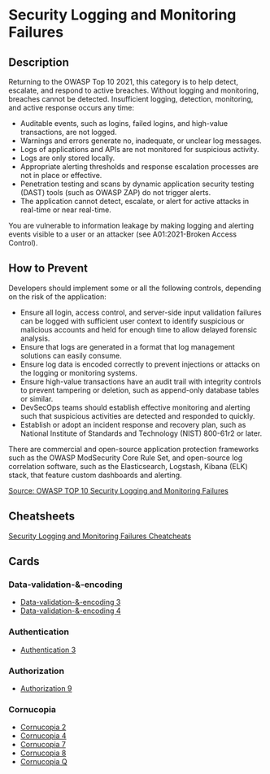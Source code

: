 # Security Logging and Monitoring Failures
## Description
Returning to the OWASP Top 10 2021, this category is to help detect, escalate, and respond to active breaches. Without logging and monitoring, breaches cannot be detected. Insufficient logging, detection, monitoring, and active response occurs any time:

- Auditable events, such as logins, failed logins, and high-value transactions, are not logged.
- Warnings and errors generate no, inadequate, or unclear log messages.
- Logs of applications and APIs are not monitored for suspicious activity.
- Logs are only stored locally.
- Appropriate alerting thresholds and response escalation processes are not in place or effective.
- Penetration testing and scans by dynamic application security testing (DAST) tools (such as OWASP ZAP) do not trigger alerts.
- The application cannot detect, escalate, or alert for active attacks in real-time or near real-time.

You are vulnerable to information leakage by making logging and alerting events visible to a user or an attacker (see A01:2021-Broken Access Control).

## How to Prevent
Developers should implement some or all the following controls, depending on the risk of the application:

- Ensure all login, access control, and server-side input validation failures can be logged with sufficient user context to identify suspicious or malicious accounts and held for enough time to allow delayed forensic analysis.
- Ensure that logs are generated in a format that log management solutions can easily consume.
- Ensure log data is encoded correctly to prevent injections or attacks on the logging or monitoring systems.
- Ensure high-value transactions have an audit trail with integrity controls to prevent tampering or deletion, such as append-only database tables or similar.
- DevSecOps teams should establish effective monitoring and alerting such that suspicious activities are detected and responded to quickly.
- Establish or adopt an incident response and recovery plan, such as National Institute of Standards and Technology (NIST) 800-61r2 or later.

There are commercial and open-source application protection frameworks such as the OWASP ModSecurity Core Rule Set, and open-source log correlation software, such as the Elasticsearch, Logstash, Kibana (ELK) stack, that feature custom dashboards and alerting.

[Source: OWASP TOP 10 Security Logging and Monitoring Failures](https://owasp.org/Top10/A09_2021-Security_Logging_and_Monitoring_Failures/)

## Cheatsheets
[Security Logging and Monitoring Failures Cheatcheats](https://cheatsheetseries.owasp.org/IndexTopTen.html#a092021-security-logging-and-monitoring-failures)

## Cards
### Data-validation-&-encoding
- [Data-validation-&-encoding 3](/data-validation-&-encoding/3)
- [Data-validation-&-encoding 4](/data-validation-&-encoding/4)

### Authentication
- [Authentication 3](/authentication/3)

### Authorization
- [Authorization 9](/authorization/9)



### Cornucopia
- [Cornucopia 2](/cornucopia/2)
- [Cornucopia 4](/cornucopia/4)
- [Cornucopia 7](/cornucopia/7)
- [Cornucopia 8](/cornucopia/8)
- [Cornucopia Q](/cornucopia/Q)
